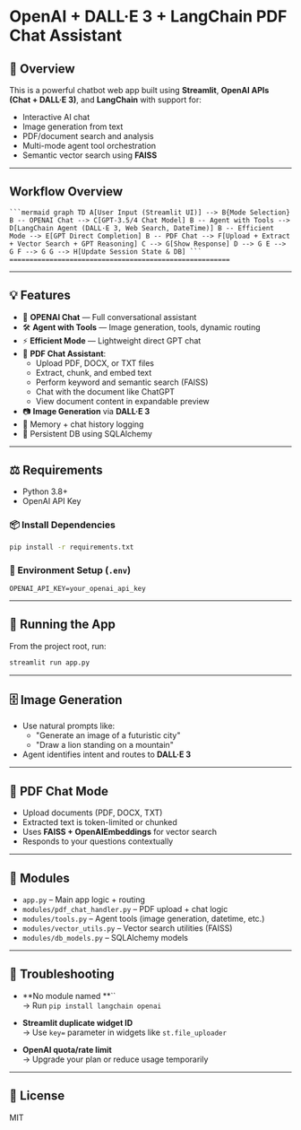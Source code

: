 # OpenAI + DALL·E 3 + LangChain PDF Chat Assistant

## 🧠 Overview

This is a powerful chatbot web app built using **Streamlit**, **OpenAI APIs (Chat + DALL·E 3)**, and **LangChain** with support for:

- Interactive AI chat
- Image generation from text
- PDF/document search and analysis
- Multi-mode agent tool orchestration
- Semantic vector search using **FAISS**

---

## Workflow Overview

<pre><code>```mermaid graph TD A[User Input (Streamlit UI)] --> B{Mode Selection} B -- OPENAI Chat --> C[GPT-3.5/4 Chat Model] B -- Agent with Tools --> D[LangChain Agent (DALL·E 3, Web Search, DateTime)] B -- Efficient Mode --> E[GPT Direct Completion] B -- PDF Chat --> F[Upload + Extract + Vector Search + GPT Reasoning] C --> G[Show Response] D --> G E --> G F --> G G --> H[Update Session State & DB] ``` ======================================================= </code></pre>

---

## 💡 Features

- 🔮 **OPENAI Chat** — Full conversational assistant
- 🛠 **Agent with Tools** — Image generation, tools, dynamic routing
- ⚡ **Efficient Mode** — Lightweight direct GPT chat
- 📄 **PDF Chat Assistant**:
  - Upload PDF, DOCX, or TXT files
  - Extract, chunk, and embed text
  - Perform keyword and semantic search (FAISS)
  - Chat with the document like ChatGPT
  - View document content in expandable preview
- 📷 **Image Generation** via **DALL·E 3**
- 🧠 Memory + chat history logging
- 💃 Persistent DB using SQLAlchemy

---

## ⚖️ Requirements

- Python 3.8+
- OpenAI API Key

### 📦 Install Dependencies

```bash
pip install -r requirements.txt
```

### 🔐 Environment Setup (`.env`)

```env
OPENAI_API_KEY=your_openai_api_key
```

---

## 🚀 Running the App

From the project root, run:

```bash
streamlit run app.py
```

---

## 🗄️ Image Generation

- Use natural prompts like:
  - "Generate an image of a futuristic city"
  - "Draw a lion standing on a mountain"
- Agent identifies intent and routes to **DALL·E 3**

---

## 📄 PDF Chat Mode

- Upload documents (PDF, DOCX, TXT)
- Extracted text is token-limited or chunked
- Uses **FAISS + OpenAIEmbeddings** for vector search
- Responds to your questions contextually

---

## 🧹 Modules

- `app.py` – Main app logic + routing
- `modules/pdf_chat_handler.py` – PDF upload + chat logic
- `modules/tools.py` – Agent tools (image generation, datetime, etc.)
- `modules/vector_utils.py` – Vector search utilities (FAISS)
- `modules/db_models.py` – SQLAlchemy models

---

## 🐛 Troubleshooting

- **No module named **``\
  → Run `pip install langchain openai`

- **Streamlit duplicate widget ID**\
  → Use `key=` parameter in widgets like `st.file_uploader`

- **OpenAI quota/rate limit**\
  → Upgrade your plan or reduce usage temporarily

---

## 📜 License

MIT

